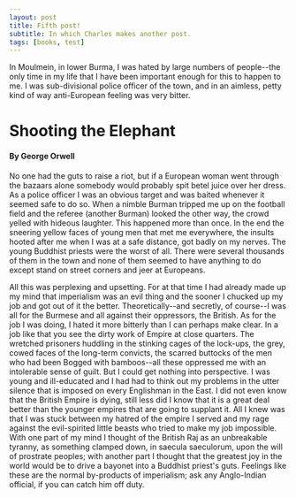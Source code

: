 ```yaml
---
layout: post
title: Fifth post!
subtitle: In which Charles makes another post.
tags: [books, test]
---
```


In Moulmein, in lower Burma, I was hated by large numbers of people--the
only time in my life that I have been important enough for this to happen
to me. I was sub-divisional police officer of the town, and in an
aimless, petty kind of way anti-European feeling was very bitter. 
<h1>Shooting the Elephant</h1>
<h4>By George Orwell</h4>No one
had the guts to raise a riot, but if a European woman went through the
bazaars alone somebody would probably spit betel juice over her dress. As
a police officer I was an obvious target and was baited whenever it
seemed safe to do so. When a nimble Burman tripped me up on the football
field and the referee (another Burman) looked the other way, the crowd
yelled with hideous laughter. This happened more than once. In the end
the sneering yellow faces of young men that met me everywhere, the
insults hooted after me when I was at a safe distance, got badly on my
nerves. The young Buddhist priests were the worst of all. There were
several thousands of them in the town and none of them seemed to have
anything to do except stand on street corners and jeer at Europeans.

All this was perplexing and upsetting. For at that time I had already
made up my mind that imperialism was an evil thing and the sooner I
chucked up my job and got out of it the better. Theoretically--and
secretly, of course--I was all for the Burmese and all against their
oppressors, the British. As for the job I was doing, I hated it more
bitterly than I can perhaps make clear. In a job like that you see the
dirty work of Empire at close quarters. The wretched prisoners huddling
in the stinking cages of the lock-ups, the grey, cowed faces of the
long-term convicts, the scarred buttocks of the men who had been Bogged
with bamboos--all these oppressed me with an intolerable sense of guilt.
But I could get nothing into perspective. I was young and ill-educated
and I had had to think out my problems in the utter silence that is
imposed on every Englishman in the East. I did not even know that the
British Empire is dying, still less did I know that it is a great deal
better than the younger empires that are going to supplant it. All I knew
was that I was stuck between my hatred of the empire I served and my rage
against the evil-spirited little beasts who tried to make my job
impossible. With one part of my mind I thought of the British Raj as an
unbreakable tyranny, as something clamped down, in saecula saeculorum,
upon the will of prostrate peoples; with another part I thought that the
greatest joy in the world would be to drive a bayonet into a Buddhist
priest's guts. Feelings like these are the normal by-products of
imperialism; ask any Anglo-Indian official, if you can catch him off
duty.
